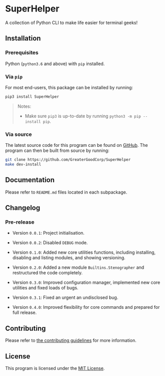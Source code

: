 # SuperHelper

A collection of Python CLI to make life easier for terminal geeks!

## Installation

### Prerequisites

Python (`python3.6` and above) with `pip` installed.

### Via `pip`

For most end-users, this package can be installed by running:

```bash
pip3 install SuperHelper
```

> Notes:
>
> * Make sure `pip3` is up-to-date by running `python3 -m pip --install pip`.

### Via source

The latest source code for this program can be found on [GitHub]. The program can then be built from source by running:

```bash
git clone https://github.com/GreaterGoodCorp/SuperHelper
make dev-install
```

## Documentation

Please refer to `README.md` files located in each subpackage.

## Changelog

### Pre-release

* Version `0.0.1`: Project initialisation.

* Version `0.0.2`: Disabled `DEBUG` mode.

* Version `0.1.0`: Added new core utilities functions, including installing, disabling and listing modules, and showing
  versioning.

* Version `0.2.0`: Added a new module `Builtins.Stenographer` and restructured the code completely.

* Version `0.3.0`: Improved configuration manager, implemented new core utilities and fixed loads of bugs.

* Version `0.3.1`: Fixed an urgent an undisclosed bug.

* Version `0.4.0`: Improved flexibility for core commands and prepared for full release.

## Contributing

Please refer to [the contributing guidelines][CONTRIBUTING] for more information.

## License

This program is licensed under the
[MIT License](https://github.com/GreaterGoodCorp/SuperHelper/blob/main/LICENSE).

[CONTRIBUTING]: https://github.com/GreaterGoodCorp/SuperHelper/blob/main/CONTRIBUTING.md

[GitHub]: https://github.com/GreaterGoodCorp/SuperHelper

